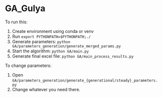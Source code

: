 # GA_Gulya

To run this:

1. Create environment using conda or venv
2. Run `export PYTHONPATH=$PYTHONPATH;./`
3. Generate parameters: `python GA/parameters_generation/generate_merged_params.py`
4. Start the algorithm: `python GA/main.py`
5. Generate final excel file: `python GA/main_process_results.py`

To change parameters:
1. Open `GA/parameters_generation/generate_{generational/steady}_parameters.py`
2. Change whatever you need there.
